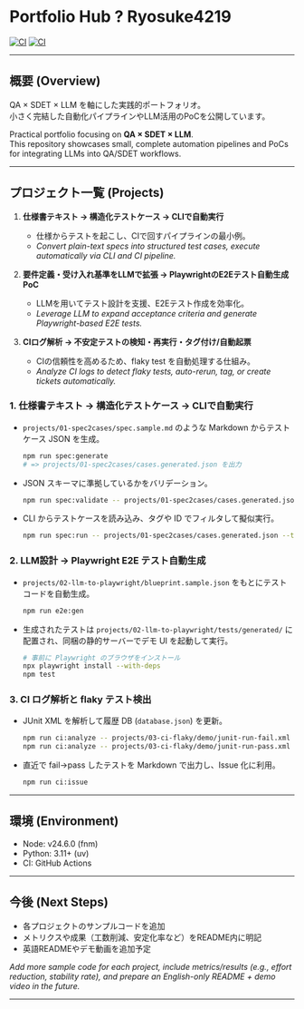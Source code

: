# Portfolio Hub ? Ryosuke4219

[![CI](https://github.com/Ryosuke4219/portfolio/actions/workflows/ci.yml/badge.svg?branch=main)](https://github.com/Ryosuke4219/portfolio/actions/workflows/ci.yml)
[![CI](https://github.com/Ryosuke4219/portfolio/actions/workflows/ci.yml/badge.svg)](https://github.com/Ryosuke4219/portfolio/actions/workflows/ci.yml)

---

## 概要 (Overview)
QA × SDET × LLM を軸にした実践的ポートフォリオ。  
小さく完結した自動化パイプラインやLLM活用のPoCを公開しています。  

Practical portfolio focusing on **QA × SDET × LLM**.  
This repository showcases small, complete automation pipelines and PoCs for integrating LLMs into QA/SDET workflows.  

---

## プロジェクト一覧 (Projects)
1. **仕様書テキスト → 構造化テストケース → CLIで自動実行**  
   - 仕様からテストを起こし、CIで回すパイプラインの最小例。  
   - _Convert plain-text specs into structured test cases, execute automatically via CLI and CI pipeline._

2. **要件定義・受け入れ基準をLLMで拡張 → PlaywrightのE2Eテスト自動生成PoC**  
   - LLMを用いてテスト設計を支援、E2Eテスト作成を効率化。  
   - _Leverage LLM to expand acceptance criteria and generate Playwright-based E2E tests._

3. **CIログ解析 → 不安定テストの検知・再実行・タグ付け/自動起票**
   - CIの信頼性を高めるため、flaky test を自動処理する仕組み。
   - _Analyze CI logs to detect flaky tests, auto-rerun, tag, or create tickets automatically._

### 1. 仕様書テキスト → 構造化テストケース → CLIで自動実行

- `projects/01-spec2cases/spec.sample.md` のような Markdown からテストケース JSON を生成。
  ```bash
  npm run spec:generate
  # => projects/01-spec2cases/cases.generated.json を出力
  ```
- JSON スキーマに準拠しているかをバリデーション。
  ```bash
  npm run spec:validate -- projects/01-spec2cases/cases.generated.json
  ```
- CLI からテストケースを読み込み、タグや ID でフィルタして擬似実行。
  ```bash
  npm run spec:run -- projects/01-spec2cases/cases.generated.json --tag smoke
  ```

### 2. LLM設計 → Playwright E2E テスト自動生成

- `projects/02-llm-to-playwright/blueprint.sample.json` をもとにテストコードを自動生成。
  ```bash
  npm run e2e:gen
  ```
- 生成されたテストは `projects/02-llm-to-playwright/tests/generated/` に配置され、同梱の静的サーバーでデモ UI を起動して実行。
  ```bash
  # 事前に Playwright のブラウザをインストール
  npx playwright install --with-deps
  npm test
  ```

### 3. CI ログ解析と flaky テスト検出

- JUnit XML を解析して履歴 DB (`database.json`) を更新。
  ```bash
  npm run ci:analyze -- projects/03-ci-flaky/demo/junit-run-fail.xml
  npm run ci:analyze -- projects/03-ci-flaky/demo/junit-run-pass.xml
  ```
- 直近で fail→pass したテストを Markdown で出力し、Issue 化に利用。
  ```bash
  npm run ci:issue
  ```

---

## 環境 (Environment)
- Node: v24.6.0 (fnm)  
- Python: 3.11+ (uv)  
- CI: GitHub Actions  

---

## 今後 (Next Steps)
- 各プロジェクトのサンプルコードを追加  
- メトリクスや成果（工数削減、安定化率など）をREADME内に明記  
- 英語READMEやデモ動画を追加予定  

_Add more sample code for each project, include metrics/results (e.g., effort reduction, stability rate), and prepare an English-only README + demo video in the future._  

---
